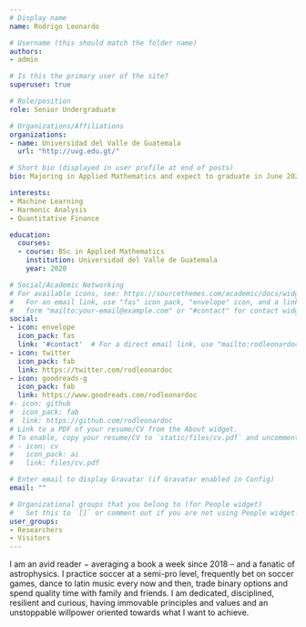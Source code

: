 ```yaml
---
# Display name
name: Rodrigo Leonardo

# Username (this should match the folder name)
authors:
- admin

# Is this the primary user of the site?
superuser: true

# Role/position
role: Senior Undergraduate

# Organizations/Affiliations
organizations:
- name: Universidad del Valle de Guatemala
  url: "http://uvg.edu.gt/"

# Short bio (displayed in user profile at end of posts)
bio: Majoring in Applied Mathematics and expect to graduate in June 2020. I plan to pursue a PhD in Applied Mathematics and that's why I am focusing most of my efforts (and savings) in grad school applications.

interests:
- Machine Learning
- Harmonic Analysis
- Quantitative Finance

education:
  courses:
  - course: BSc in Applied Mathematics
    institution: Universidad del Valle de Guatemala
    year: 2020

# Social/Academic Networking
# For available icons, see: https://sourcethemes.com/academic/docs/widgets/#icons
#   For an email link, use "fas" icon pack, "envelope" icon, and a link in the
#   form "mailto:your-email@example.com" or "#contact" for contact widget.
social:
- icon: envelope
  icon_pack: fas
  link: '#contact'  # For a direct email link, use "mailto:rodleonardoc@outlook.com".
- icon: twitter
  icon_pack: fab
  link: https://twitter.com/rodleonardoc
- icon: goodreads-g
  icon_pack: fab
  link: https://www.goodreads.com/rodleonardoc
#- icon: github
#  icon_pack: fab
#  link: https://github.com/rodleonardoc
# Link to a PDF of your resume/CV from the About widget.
# To enable, copy your resume/CV to `static/files/cv.pdf` and uncomment the lines below.  
# - icon: cv
#   icon_pack: ai
#   link: files/cv.pdf

# Enter email to display Gravatar (if Gravatar enabled in Config)
email: ""

# Organizational groups that you belong to (for People widget)
#   Set this to `[]` or comment out if you are not using People widget.  
user_groups:
- Researchers
- Visitors
---
```


I am an avid reader − averaging a book a week since 2018 – and a fanatic of astrophysics. I practice soccer at a semi-pro level, frequently bet on soccer games, dance to latin music every now and then, trade binary options and spend quality time with family and friends. I am dedicated, disciplined, resilient and curious, having immovable principles and values and an unstoppable willpower oriented towards what I want to achieve.
